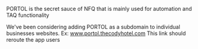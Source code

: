 PORTOL is the secret sauce of NFQ that is mainly used for automation and TAQ functionality

We've been considering adding PORTOL as a subdomain to individual businesses websites.
Ex: www.portol.thecodyhotel.com
This link should reroute the app users 